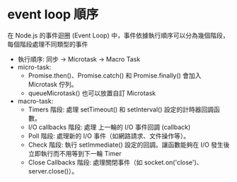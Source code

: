 # event loop 順序

在 Node.js 的事件迴圈 (Event Loop) 中，事件依據執行順序可以分為幾個階段，每個階段處理不同類型的事件

+ 執行順序: 同步 -> Microtask -> Macro Task
+ micro-task:
    + Promise.then()、Promise.catch() 和 Promise.finally() 會加入 Microtask 佇列。
    + queueMicrotask() 也可以放置自訂 Microtask
+ macro-task:
    + Timers 階段: 處理 setTimeout() 和 setInterval() 設定的計時器回調函數。
    + I/O callbacks 階段: 處理 上一輪的 I/O 事件回調 (callback)
    + Poll 階段: 處理新的 I/O 事件（如網路請求、文件操作等）。
    + Check 階段: 執行 setImmediate() 設定的回調。讓函數能夠在 I/O 發生後立即執行而不用等到下一輪 Timer 
    + Close Callbacks 階段: 處理關閉事件（如 socket.on('close')、server.close()）。